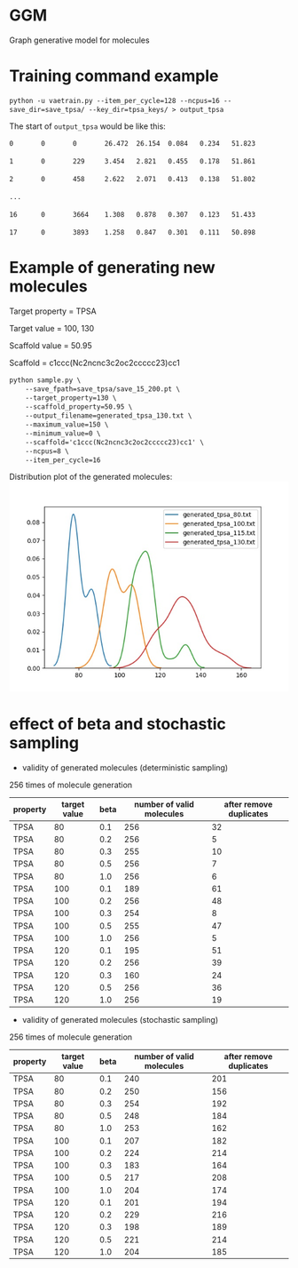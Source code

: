 # GGM 
Graph generative model for molecules

# Training command example
```
python -u vaetrain.py --item_per_cycle=128 --ncpus=16 --save_dir=save_tpsa/ --key_dir=tpsa_keys/ > output_tpsa
```
The start of `output_tpsa` would be like this:
```
0       0       0       26.472  26.154  0.084   0.234   51.823

1       0       229     3.454   2.821   0.455   0.178   51.861

2       0       458     2.622   2.071   0.413   0.138   51.802

...

16      0       3664    1.308   0.878   0.307   0.123   51.433

17      0       3893    1.258   0.847   0.301   0.111   50.898
```

# Example of generating new molecules

Target property = TPSA

Target value = 100, 130 

Scaffold value = 50.95

Scaffold = c1ccc(Nc2ncnc3c2oc2ccccc23)cc1

```
python sample.py \
    --save_fpath=save_tpsa/save_15_200.pt \
    --target_property=130 \
    --scaffold_property=50.95 \
    --output_filename=generated_tpsa_130.txt \
    --maximum_value=150 \
    --minimum_value=0 \
    --scaffold='c1ccc(Nc2ncnc3c2oc2ccccc23)cc1' \
    --ncpus=8 \
    --item_per_cycle=16
```

Distribution plot of the generated molecules:
![TPSA](./TPSA.jpg)

# effect of beta and stochastic sampling
* validity of generated molecules (deterministic sampling)

256 times of molecule generation

|          property | target value | beta | number of valid molecules | after remove duplicates |
| ------------- | ------------- |------------- |------------- |------------- |
| TPSA       | 80 | 0.1 |  256| 32 |
| TPSA       | 80 | 0.2 |  256| 5 |
| TPSA       | 80 | 0.3 |  255| 10 |
| TPSA       | 80 | 0.5 |  256| 7 |
| TPSA       | 80 | 1.0 |  256| 6 |
| TPSA       | 100 | 0.1 |  189| 61 |
| TPSA       | 100 | 0.2 |  256| 48 |
| TPSA       | 100 | 0.3 |  254| 8 |
| TPSA       | 100 | 0.5 |  255| 47 |
| TPSA       | 100 | 1.0 |  256| 5 |
| TPSA       | 120 | 0.1 |  195| 51 |
| TPSA       | 120 | 0.2 |  256| 39 |
| TPSA       | 120 | 0.3 |  160| 24 |
| TPSA       | 120 | 0.5 |  256| 36 |
| TPSA       | 120 | 1.0 |  256| 19 |

* validity of generated molecules (stochastic sampling)

256 times of molecule generation

|          property | target value | beta | number of valid molecules | after remove duplicates |
| ------------- | ------------- |------------- |------------- |------------- |
| TPSA       | 80 | 0.1 |  240| 201 |
| TPSA       | 80 | 0.2 |  250| 156 |
| TPSA       | 80 | 0.3 |  254| 192 |
| TPSA       | 80 | 0.5 |  248| 184 |
| TPSA       | 80 | 1.0 |  253| 162 |
| TPSA       | 100 | 0.1 |  207| 182 |
| TPSA       | 100 | 0.2 |  224| 214|
| TPSA       | 100 | 0.3 |  183| 164|
| TPSA       | 100 | 0.5 |  217| 208 |
| TPSA       | 100 | 1.0 |  204| 174|
| TPSA       | 120 | 0.1 |  201| 194 |
| TPSA       | 120 | 0.2 |  229| 216|
| TPSA       | 120 | 0.3 |  198| 189|
| TPSA       | 120 | 0.5 |  221| 214|
| TPSA       | 120 | 1.0 |  204| 185|

